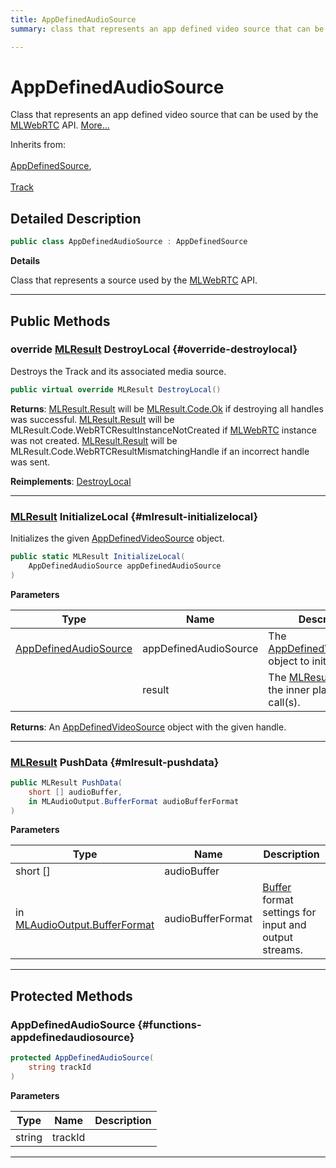 ```yaml
---
title: AppDefinedAudioSource
summary: class that represents an app defined video source that can be used by the mlwebrtc api. 

---
```


# AppDefinedAudioSource




Class that represents an app defined video source that can be used by the [MLWebRTC](/versioned_docs/version-03-Jan-2023/unity-api/api/UnityEngine.XR.MagicLeap/MLWebRTC/UnityEngine.XR.MagicLeap.MLWebRTC.md) API.   [More...](#detailed-description)  


Inherits from: <br></br>[AppDefinedSource](/versioned_docs/version-03-Jan-2023/unity-api/api/UnityEngine.XR.MagicLeap/MLWebRTC/AppDefinedSource/UnityEngine.XR.MagicLeap.MLWebRTC.AppDefinedSource.md),<br></br>[Track](/versioned_docs/version-03-Jan-2023/unity-api/api/UnityEngine.XR.MagicLeap/MLWebRTC/MediaStream/UnityEngine.XR.MagicLeap.MLWebRTC.MediaStream.Track.md)



## Detailed Description

```csharp
public class AppDefinedAudioSource : AppDefinedSource 
```


**Details**

Class that represents a source used by the [MLWebRTC](/versioned_docs/version-03-Jan-2023/unity-api/api/UnityEngine.XR.MagicLeap/MLWebRTC/UnityEngine.XR.MagicLeap.MLWebRTC.md) API. 





-----------



## Public Methods

### override [MLResult](/versioned_docs/version-03-Jan-2023/unity-api/api/UnityEngine.XR.MagicLeap/UnityEngine.XR.MagicLeap.MLResult.md) DestroyLocal {#override-destroylocal}

Destroys the Track and its associated media source. 

```csharp
public virtual override MLResult DestroyLocal()
```






**Returns**: [MLResult.Result](/versioned_docs/version-03-Jan-2023/unity-api/api/UnityEngine.XR.MagicLeap/UnityEngine.XR.MagicLeap.MLResult.md#readonly-result) will be  [MLResult.Code.Ok](/versioned_docs/version-03-Jan-2023/unity-api/api/UnityEngine.XR.MagicLeap/UnityEngine.XR.MagicLeap.MLResult.md#enums-ok)  if destroying all handles was successful. [MLResult.Result](/versioned_docs/version-03-Jan-2023/unity-api/api/UnityEngine.XR.MagicLeap/UnityEngine.XR.MagicLeap.MLResult.md#readonly-result) will be  MLResult.Code.WebRTCResultInstanceNotCreated  if [MLWebRTC](/versioned_docs/version-03-Jan-2023/unity-api/api/UnityEngine.XR.MagicLeap/MLWebRTC/UnityEngine.XR.MagicLeap.MLWebRTC.md) instance was not created. [MLResult.Result](/versioned_docs/version-03-Jan-2023/unity-api/api/UnityEngine.XR.MagicLeap/UnityEngine.XR.MagicLeap.MLResult.md#readonly-result) will be  MLResult.Code.WebRTCResultMismatchingHandle  if an incorrect handle was sent. 

**Reimplements**: [DestroyLocal](/versioned_docs/version-03-Jan-2023/unity-api/api/UnityEngine.XR.MagicLeap/MLWebRTC/MediaStream/UnityEngine.XR.MagicLeap.MLWebRTC.MediaStream.Track.md#mlresult-destroylocal)



-----------

### [MLResult](/versioned_docs/version-03-Jan-2023/unity-api/api/UnityEngine.XR.MagicLeap/UnityEngine.XR.MagicLeap.MLResult.md) InitializeLocal {#mlresult-initializelocal}

Initializes the given [AppDefinedVideoSource](/versioned_docs/version-03-Jan-2023/unity-api/api/UnityEngine.XR.MagicLeap/MLWebRTC/AppDefinedVideoSource/UnityEngine.XR.MagicLeap.MLWebRTC.AppDefinedVideoSource.md) object. 

```csharp
public static MLResult InitializeLocal(
    AppDefinedAudioSource appDefinedAudioSource
)
```


**Parameters**

| Type | Name  | Description  | 
|--|--|--|
| [AppDefinedAudioSource](/versioned_docs/version-03-Jan-2023/unity-api/api/UnityEngine.XR.MagicLeap/MLWebRTC/AppDefinedAudioSource/UnityEngine.XR.MagicLeap.MLWebRTC.AppDefinedAudioSource.md) |appDefinedAudioSource|The [AppDefinedVideoSource](/versioned_docs/version-03-Jan-2023/unity-api/api/UnityEngine.XR.MagicLeap/MLWebRTC/AppDefinedVideoSource/UnityEngine.XR.MagicLeap.MLWebRTC.AppDefinedVideoSource.md) object to initialize.|
|  |result|The [MLResult](/versioned_docs/version-03-Jan-2023/unity-api/api/UnityEngine.XR.MagicLeap/UnityEngine.XR.MagicLeap.MLResult.md) object of the inner platform call(s).|






**Returns**: An [AppDefinedVideoSource](/versioned_docs/version-03-Jan-2023/unity-api/api/UnityEngine.XR.MagicLeap/MLWebRTC/AppDefinedVideoSource/UnityEngine.XR.MagicLeap.MLWebRTC.AppDefinedVideoSource.md) object with the given handle.



-----------

### [MLResult](/versioned_docs/version-03-Jan-2023/unity-api/api/UnityEngine.XR.MagicLeap/UnityEngine.XR.MagicLeap.MLResult.md) PushData {#mlresult-pushdata}

```csharp
public MLResult PushData(
    short [] audioBuffer,
    in MLAudioOutput.BufferFormat audioBufferFormat
)
```


**Parameters**

| Type | Name  | Description  | 
|--|--|--|
| short [] |audioBuffer||
| in [MLAudioOutput.BufferFormat](/versioned_docs/version-03-Jan-2023/unity-api/api/UnityEngine.XR.MagicLeap/MLAudioOutput/UnityEngine.XR.MagicLeap.MLAudioOutput.BufferFormat.md) |audioBufferFormat|[Buffer](/versioned_docs/version-03-Jan-2023/unity-api/api/UnityEngine.XR.MagicLeap/MLAudioOutput/UnityEngine.XR.MagicLeap.MLAudioOutput.Buffer.md) format settings for input and output streams. |






-----------

## Protected Methods

### AppDefinedAudioSource {#functions-appdefinedaudiosource}

```csharp
protected AppDefinedAudioSource(
    string trackId
)
```


**Parameters**

| Type | Name  | Description  | 
|--|--|--|
| string |trackId||






-----------

